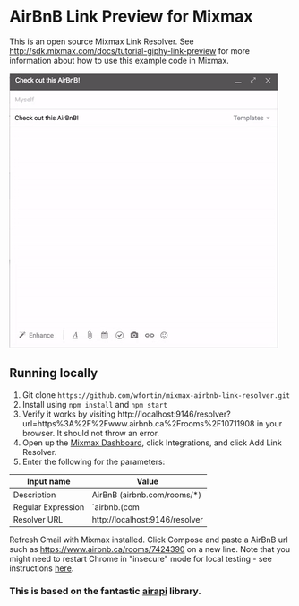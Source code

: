 # AirBnB Link Preview for Mixmax

This is an open source Mixmax Link Resolver. See <http://sdk.mixmax.com/docs/tutorial-giphy-link-preview> for more information about how to use this example code in Mixmax.

![quick demo](https://github.com/wfortin/mixmax-airbnb-link-resolver/blob/master/airbnb-mixmax.gif?raw=true)

## Running locally

1. Git clone `https://github.com/wfortin/mixmax-airbnb-link-resolver.git`
2. Install using `npm install` and `npm start`
3. Verify it works by visiting http://localhost:9146/resolver?url=https%3A%2F%2Fwww.airbnb.ca%2Frooms%2F10711908 in your browser. It should not throw an error.
4. Open up the [Mixmax Dashboard](http://sdk.mixmax.com/docs/the-mixmax-dashboard), click Integrations, and click Add Link Resolver.
5. Enter the following for the parameters:


| Input name         | Value                          |
|--------------------|--------------------------------|
| Description        | AirBnB (airbnb.com/rooms/*)    |
| Regular Expression | `airbnb.(com|ca)/rooms/[^\\/]+`  |
| Resolver URL       | http://localhost:9146/resolver |

Refresh Gmail with Mixmax installed. Click Compose and paste a AirBnB url such as https://www.airbnb.ca/rooms/7424390 on a new line.
Note that you might need to restart Chrome in "insecure" mode for local testing - see instructions [here](http://sdk.mixmax.com/docs/chrome-insecure-content-https-request-blocked-when-developing-locally).

### This is based on the fantastic [airapi](https://github.com/phamtrisi/airapi) library.
